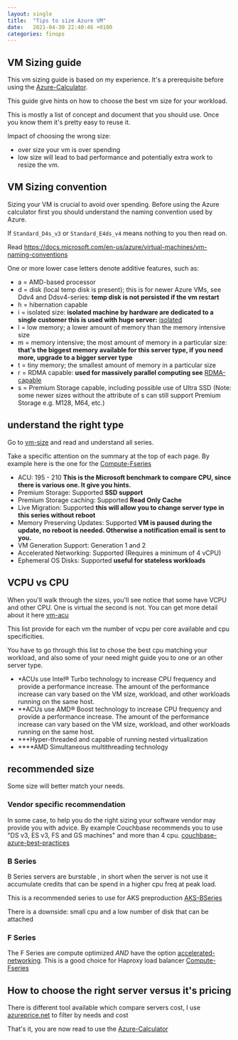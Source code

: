 ```yaml
---
layout: single
title:  "Tips to size Azure VM"
date:   2021-04-30 22:40:46 +0100
categories: finops
---
```


## VM Sizing guide

This vm sizing guide is based on my experience. It's a prerequisite before using the [Azure-Calculator].


This guide give hints on how to choose the best vm size for your workload.

This is mostly a list of concept and document that you should use. Once you know them it's pretty easy to reuse it.

Impact of choosing the wrong size:

- over size your vm is over spending
- low size will lead to bad performance and potentially extra work to resize the vm.

## VM Sizing convention

Sizing your VM is crucial to avoid over spending. Before using the Azure calculator first you should understand the naming convention used by Azure.

If `Standard_D4s_v3` or `Standard_E4ds_v4` means nothing to you then read on.

Read <https://docs.microsoft.com/en-us/azure/virtual-machines/vm-naming-conventions>

One or more lower case letters denote additive features, such as:

- a = AMD-based processor
- d = disk (local temp disk is present); this is for newer Azure VMs, see Ddv4 and Ddsv4-series:
    **temp disk is not persisted if the vm restart**
- h = hibernation capable
- i = isolated size:
    **isolated machine by hardware are dedicated to a single customer this is used with huge server:** [isolated]
- l = low memory; a lower amount of memory than the memory intensive size
- m = memory intensive; the most amount of memory in a particular size:
    **that's the biggest memory available for this server type, if you need more, upgrade to a bigger server type**
- t = tiny memory; the smallest amount of memory in a particular size
- r = RDMA capable:
    **used for massively parallel computing see** [RDMA-capable]
- s = Premium Storage capable, including possible use of Ultra SSD (Note: some newer sizes without the attribute of s can still support Premium Storage e.g. M128, M64, etc.)

## understand the right type

Go to [vm-size] and read and understand all series.

Take a specific attention on the summary at the top of each page.
By example here is the one for the [Compute-Fseries]

- ACU: 195 - 210
**This is the Microsoft benchmark to compare CPU, since there is various one. It give you hints.**
- Premium Storage: Supported
    **SSD support**
- Premium Storage caching: Supported
    **Read Only Cache**
- Live Migration: Supported
    **this will allow you to change server type in this series without reboot**
- Memory Preserving Updates: Supported
    **VM is paused during the update, no reboot is needed. Otherwise a notification email is sent to you.**
- VM Generation Support: Generation 1 and 2
- Accelerated Networking: Supported (Requires a minimum of 4 vCPU)
- Ephemeral OS Disks: Supported
    **useful for stateless workloads**

## VCPU vs CPU

When you'll walk through the sizes, you'll see notice that some have VCPU and other CPU. One is virtual the second is not. You can get more detail about it here [vm-acu]

This list provide for each vm the number of vcpu per core available and cpu specificities.

You have to go through this list to chose the best cpu matching your workload, and also some of your need might guide you to one or an other server type.

- *ACUs use Intel® Turbo technology to increase CPU frequency and provide a performance increase. The amount of the performance increase can vary based on the VM size, workload, and other workloads running on the same host.
- **ACUs use AMD® Boost technology to increase CPU frequency and provide a performance increase. The amount of the performance increase can vary based on the VM size, workload, and other workloads running on the same host.
- ***Hyper-threaded and capable of running nested virtualization
- ****AMD Simultaneous multithreading technology

## recommended size

Some size will better match your needs.

### Vendor specific recommendation

In some case, to help you do the right sizing your software vendor may provide you with advice. By example Couchbase recommends you to use "DS v3, ES v3, FS and GS machines" and more than 4 cpu. [couchbase-azure-best-practices]

### B Series

B Series servers are burstable , in short when the server is not use it accumulate credits that can be spend in a higher cpu freq at peak load.

This is a recommended series to use for AKS preproduction [AKS-BSeries]

There is a downside: small cpu and a low number of disk that can be attached

### F Series

The F Series are compute optimized *AND* have the option [accelerated-networking]. This is a good choice for Haproxy load balancer [Compute-Fseries]

## How to choose the right server versus it's pricing

There is different tool available which compare servers cost, I use [azureprice.net] to filter by needs and cost


That's it, you are now read to use the [Azure-Calculator]

[vm-size]: https://docs.microsoft.com/en-us/azure/virtual-machines/sizes

[azureprice.net]: https://azureprice.net/

[isolated]: https://docs.microsoft.com/en-us/azure/virtual-machines/isolation

[RDMA-capable]: https://docs.microsoft.com/en-us/azure/virtual-machines/sizes-hpc#rdma-capable-instances

[couchbase-azure-best-practices]: https://docs.couchbase.com/server/5.0/cloud/couchbase-azure-best-practices.html

[AKS-BSeries]: https://azure.microsoft.com/en-us/blog/introducing-burstable-vm-support-in-aks/

[Compute-Fseries]: https://docs.microsoft.com/en-us/azure/virtual-machines/sizes-compute

[accelerated-networking]: https://docs.microsoft.com/en-us/azure/virtual-network/create-vm-accelerated-networking-cli

[vm-acu]: https://docs.microsoft.com/en-us/azure/virtual-machines/acu

[Azure-Calculator]: https://azure.microsoft.com/en-us/pricing/calculator/